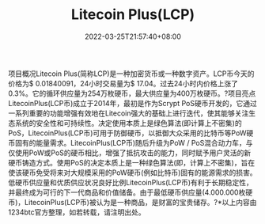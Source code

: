 ﻿---
weight: 
title: "Litecoin Plus(LCP)"
description: "Litecoin Plus(简称LCP)是一种加密货币或一种数字资产"
date: 2022-03-25T21:57:40+08:00
lastmod: 2022-03-25T16:45:40+08:00
draft: false
authors: ["Metabd"]
featuredImage: "litecoin-pluslcp.webp"
link: ""
tags: ["数字代币","Litecoin Plus(LCP)"]
categories: ["navigation"]
navigation: ["数字代币"]
lightgallery: true
toc: true
pinned: false
recommend: false
recommend1: false
---
项目概况Litecoin Plus(简称LCP)是一种加密货币或一种数字资产。LCP币今天的价格为$ 0.01840091，24小时交易量为$ 17.04。过去24小时内价格上涨了0.3%。它的循环供应量为254万枚硬币，最大供应量为400万枚硬币。?项目亮点LitecoinPlus(LCP币)成立于2014年，最初是作为Scrypt PoS硬币开发的，它通过一系列重要的功能增强有效地在Litecoin强大的基础上进行迭代，使其能够关注生态系统的安全性和可持续性。决定使用本质上是绿色算法(即计算上不密集)的PoS，LitecoinPlus(LCP币)可用于防御硬币，以抵御大众采用的比特币等PoW硬币固有的能量需求。LitecoinPlus(LCP币)随后升级为PoW / PoS混合动力车，与仅使用PoW或PoS的硬币相比，增强了抵抗攻击的能力，同时赋予用户灵活的新硬币铸造方式。使用PoS的决定本质上是一种绿色算法(即，计算上不密集)，旨在使该硬币免受将来对大规模采用的PoW硬币(例如比特币)固有的能源需求的损害。低硬币供应量和优质供应状况良好比例LitecoinPlus(LCP币)有利于长期稳定性，并最终成为可行的下一代商品和价值储备。由于最低硬币供应量(4.000.000枚硬币)，LitecoinPlus(LCP币)被认为是一种商品，是财富的宝贵储存。?*以上内容由1234btc官方整理，如若转载，请注明出处。
